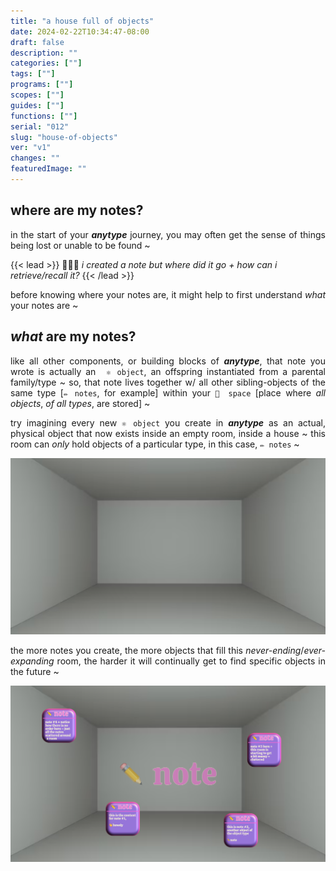 ```yaml
---
title: "a house full of objects"
date: 2024-02-22T10:34:47-08:00
draft: false
description: ""
categories: [""]
tags: [""]
programs: [""]
scopes: [""]
guides: [""]
functions: [""]
serial: "012"
slug: "house-of-objects"
ver: "v1"
changes: ""
featuredImage: ""
---
```

## where are my notes?

<p style="text-align: justify">in the start of your <b><i>anytype</i></b> journey, you may often get the sense of things being lost or unable to be found ~</p>

{{< lead >}}
🤷🏻‍♂️ <i>i created a note but where did it go + how can i retrieve/recall it?</i>
{{< /lead >}}

<p style="text-align: justify">before knowing where your notes are, it might help to first understand <i>what</i> your notes are ~
</p>

## *what* are my notes?


<p style="text-align: justify">like all other components, or building blocks of  <b><i>anytype</i></b>, that note you wrote is actually an <code> ⚛️ object</code>, an offspring instantiated from a parental family/type ~ so, that note lives together w/ all other sibling-objects  of the same type [<code>✏️ notes</code>, for example] within your <code>🌌 space</code> [place where <i>all objects</i>, <i>of all types</i>, are stored] ~
</p>

<!--
![](img/house.gif)
-->


<p style="text-align: justify">try imagining every new <code>⚛️ object</code> you create in <b><i>anytype</i></b> as an actual, physical object that now exists inside an empty room, inside a house ~ this room can <i>only</i> hold objects of a particular type, in this case, <code>✏️ notes</code> ~
</p>

![](img/empty-room.png)

<p style="text-align: justify">the more notes you create, the more objects that fill this <i>never-ending</i>/<i>ever-expanding</i> room, the harder it will continually get to find specific objects in the future ~
</p>

![](assets/empty-room/output/empty-room.png)





<!-- scraps
~ ~ ~ ~ ~ ~ ~ ~ ~ ~ ~ ~ ~ ~ ~ ~ ~ ~ ~ ~ ~ ~ ~ ~ ~ ~ ~ ~
~ • ~ • ~ • ~ • ~ • ~ • ~ • ~ • ~ • ~ • ~ • ~ • ~ • ~ •
~ ~ ~ ~ ~ ~ ~ ~ ~ ~ ~ ~ ~ ~ ~ ~ ~ ~ ~ ~ ~ ~ ~ ~ ~ ~ ~ ~

<p style="text-align: justify">to prevent the eventuality of such a chaotic inevitability, you must simply bring order to the system by separating the objects into into groups relating the bunch by some common, or similar traits/attributes shared by all other objects in the group
</p>

<p style="text-align: justify">much like a birth certificate, a trait/attribute that every object is given the moment it is created is a <code>creation date</code> ~ anytype calls these bits of information that identify the nature of an object as <code>🖇 relations</code></p>

<p style="text-align: justify">since every object has a <code>🖇 relations</code>/<code>📅 creation date</code>, this relation therefore units every single object inside every room [<code>⚛️ object-type</code>] in your entire house [<code>🌌 space</code>] ~
</p>

<p style="text-align: justify">so, of all the objects in a given room, <code>✏️ notes</code>, for example, we can choose to put them into a magical container that

separate socks from tops


<p style="text-align: justify">out of the box, there is no root directory that allows you to view/access all your objects or all objects of a particular type, but you can easily create such an assorted list, or as it's referred to in <b><i>anytype</i></b>, <code>📊 sets</code>

a set starts out as an aggregate of every single object that's an instance of it's parent's object-type ~ it's every single object
## create a set to view all objects



### sorted by creation date

### sorted by opened date

### sorted by modified date



>the next article will show how you can do the same thing but with all objects in your space, not just for a specific object-type</p>

-->
